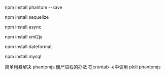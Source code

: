 npm install phantom --save

npm install sequelize

npm install async

npm install xml2js

npm install dateformat

npm install mysql



简单粗暴解决 phantomjs 僵尸进程的办法 在crontab -e中调用 pkill phantomjs